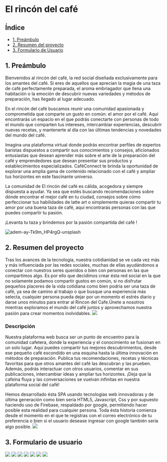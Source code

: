 # El rincón del café

## Índice

- [1. Preámbulo](#1-preámbulo)
- [2. Resumen del proyecto](#2-resumen-del-proyecto)
- [3. Formulario de Usuario](#3-formulario-de-usuario)

## 1. Preámbulo

Bienvenidos al rincón del café, la red social diseñada exclusivamente para los amantes del café.
Si eres de aquellos que aprecian la magia de una taza de café perfectamente preparada, el aroma embriagador que llena una habitación o la emoción de descubrir nuevas variedades y métodos de preparación, has llegado al lugar adecuado.

En el rincón del café buscamos reunir una comunidad apasionada y comprometida que comparte un gusto en común: el amor por el café. Aquí encontrarás un espacio en el que podrás conectarte con personas de todo el mundo que comparten tus intereses, intercambiar experiencias, descubrir nuevas recetas, y mantenerte al día con las últimas tendencias y novedades del mundo del café.

Imagina una plataforma virtual donde podrás encontrar perfiles de expertos baristas dispuestos a compartir sus conocimientos y consejos, aficionados entusiastas que desean aprender más sobre el arte de la preparación del café y emprendedores que desean presentar sus productos y establecimientos especializados. CaféConnect te brinda la oportunidad de explorar una amplia gama de contenido relacionado con el café y ampliar tus horizontes en este fascinante universo.

La comunidad de El rincón del café es cálida, acogedora y siempre dispuesta a ayudar. Ya sea que estés buscando recomendaciones sobre dónde encontrar el mejor café en tu ciudad, consejos sobre cómo perfeccionar tus habilidades de latte art o simplemente quieras compartir tu amor por una buena taza de café, aquí encontrarás personas con las que puedes compartir tu pasión.

¡Levanta tu taza y brindemos por la pasión compartida del café !

![adem-ay-Tk9m_HP4rgQ-unsplash](https://encrypted-tbn0.gstatic.com/images?q=tbn:ANd9GcTt6D8W3FgVJ3D6MZBtwyutOkAUweRT_HJkuQ&usqp=CAU)

## 2. Resumen del proyecto

Tras los avances de la tecnología, nuestra cotidianidad se ve cada vez más y más influenciada por las redes sociales, muchas de ellas ayudándonos a conectar con nuestros seres queridos o bien con personas en las que compartimos algo.
Es por ello que decidimos crear ésta red social en la que no solamente podamos compartir gustos en común, si no disfrutar pequeños placeres de la vida cotidiana como bien podría ser una taza de café, ya sea de camino al trabajo o que busque una experiencia más selecta, cualquier persona pueda dejar por un momento el estrés diario y darse unos minutos para entrar al Rincon del Cafe.Únete a nosotros mientras exploramos el mundo del café juntos y aprovechamos nuestra pasión para crear momentos inolvidables.
![](https://media.istockphoto.com/id/1284603827/es/foto/reuni%C3%B3n-de-amigos-en-la-cafeter%C3%ADa-en-un-fin-de-semana.jpg?s=612x612&w=0&k=20&c=qenRMLujVx7mc8EtsRUCvDycgFl_Ekixb0BMgmEg0UY=)

### Descripción

Nuestra plataforma web busca ser un punto de encuentro para la comunidad cafetera, donde la experiencia y el conocimiento se fusionan en un solo lugar. Aquí puedes compartir tus mejores descubrimientos, desde ese pequeño café escondido en una esquina hasta la última innovación en métodos de preparación. Publica tus recomendaciones, recetas y técnicas favoritas para que otros amantes del café las descubran y las prueben. Además, podrás interactuar con otros usuarios, comentar en sus publicaciones, intercambiar ideas y ampliar tus horizontes. ¡Deja que la cafeína fluya y las conversaciones se vuelvan infinitas en nuestra plataforma social del café!

Hemos desarrollado ésta SPA usando tecnologías web innovadoras y de última generación como bien sería HTML5, Javascript, Css y por supuesto haciendo uso de Firebase, respaldado por google, permitiendo hacer posible esta realidad para cualquier persona. Toda ésta historia comienza desde el momento en el que te registras con el correo electrónico de tu preferencia o bien si el usuario desease ingresar con google también sería algo posible.
![](https://i.postimg.cc/W3xDpdKR/img1.png)

## 3. Formulario de usuario

![](https://i.postimg.cc/J7BxNZRk/logos.png)
![](https://i.postimg.cc/7ZqNrR03/R1.png)
![](https://i.postimg.cc/QxQqPD9N/r2.png)
![](https://i.postimg.cc/8zwmpbmq/r3.png)
![](https://i.postimg.cc/9fnPTFSb/r4.png)
![](https://i.postimg.cc/MGTbvjsX/r5.png)
![](https://i.postimg.cc/V60qFPP8/Untitled.png)
